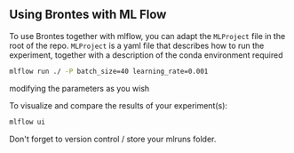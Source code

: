 ## Using Brontes with ML Flow

To use Brontes together with mlflow, you can adapt the `MLProject` file in the 
root of the repo.
`MLProject` is a yaml file that describes how to run the experiment, together with 
a description of the conda environment required

```sh
mlflow run ./ -P batch_size=40 learning_rate=0.001

```

modifying the parameters as you wish

To visualize and compare the results of your experiment(s):

```sh
mlflow ui
```

Don't forget to version control / store your mlruns folder.